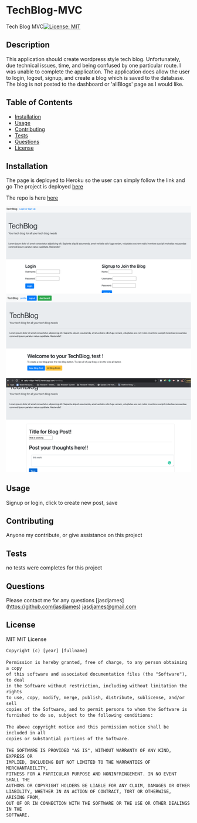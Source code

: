# TechBlog-MVC

Tech Blog MVC[![License: MIT](https://img.shields.io/badge/License-MIT-yellow.svg)](https://opensource.org/licenses/MIT)

## Description

This application should create wordpress style tech blog. Unfortunately, due technical issues, time, and being confused by one particular route. I was unable to complete the application. The application does allow the user to login, logout, signup, and create a blog which is saved to the database. The blog is not posted to the dashboard or 'allBlogs' page as I would like.

## Table of Contents

- [Installation](#installation)
- [Usage](#usage)
- [Contributing](#contributing)
- [Tests](#tests)
- [Questions](#questions)
- [License](#license)

## Installation

The page is deployed to Heroku so the user can simply follow the link and go
The project is deployed [here](https://salty-ridge-74672.herokuapp.com/)

The repo is here [here](https://github.com/jasdjames/TechBlog-MVC)

![Photo](utils/img/photo1.png)
![Photo](utils/img/Photo2.png)
![Photo](utils/img/photo3.png)

## Usage

Signup or login, click to create new post, save

## Contributing

Anyone my contribute, or give assistance on this project

## Tests

no tests were completes for this project

## Questions

Please contact me for any questions
[jasdjames]
(https://github.com/jasdjames)
jasdjames@gmail.com

## License

MIT
MIT License

    Copyright (c) [year] [fullname]

    Permission is hereby granted, free of charge, to any person obtaining a copy
    of this software and associated documentation files (the "Software"), to deal
    in the Software without restriction, including without limitation the rights
    to use, copy, modify, merge, publish, distribute, sublicense, and/or sell
    copies of the Software, and to permit persons to whom the Software is
    furnished to do so, subject to the following conditions:

    The above copyright notice and this permission notice shall be included in all
    copies or substantial portions of the Software.

    THE SOFTWARE IS PROVIDED "AS IS", WITHOUT WARRANTY OF ANY KIND, EXPRESS OR
    IMPLIED, INCLUDING BUT NOT LIMITED TO THE WARRANTIES OF MERCHANTABILITY,
    FITNESS FOR A PARTICULAR PURPOSE AND NONINFRINGEMENT. IN NO EVENT SHALL THE
    AUTHORS OR COPYRIGHT HOLDERS BE LIABLE FOR ANY CLAIM, DAMAGES OR OTHER
    LIABILITY, WHETHER IN AN ACTION OF CONTRACT, TORT OR OTHERWISE, ARISING FROM,
    OUT OF OR IN CONNECTION WITH THE SOFTWARE OR THE USE OR OTHER DEALINGS IN THE
    SOFTWARE.

